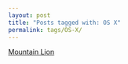 ```yaml
---
layout: post
title: "Posts tagged with: OS X"
permalink: tags/OS-X/
---
```

[Mountain Lion](/2012/02/mountain-lion)
